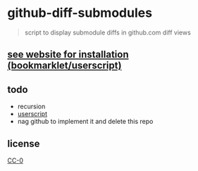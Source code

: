 # github-diff-submodules

> script to display submodule diffs in github.com diff views


## [see website for installation (bookmarklet/userscript) ](http://code.178.is/github-diff-submodules/)


## todo

- recursion
- [userscript](http://wiki.greasespot.net/Metadata_Block)
- nag github to implement it and delete this repo

## license

[CC-0](https://https://github.com/eins78/github-diff-submodules/blob/master/LICENSE)
